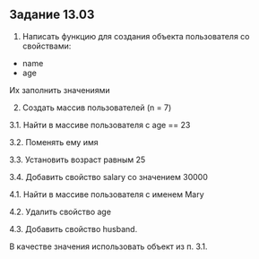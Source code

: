 

## Задание 13.03

1. Написать функцию для создания
объекта пользователя со свойствами:
* name
* age

Их заполнить значениями

2. Создать массив пользователей (n = 7)

3.1. Найти в массиве пользователя с age == 23

3.2. Поменять ему имя

3.3. Установить возраст равным 25

3.4. Добавить свойство salary со значением 30000

4.1. Найти в массиве пользователя с именем Mary

4.2. Удалить свойство age

4.3. Добавить свойство husband.

В качестве значения использовать объект из п. 3.1. 